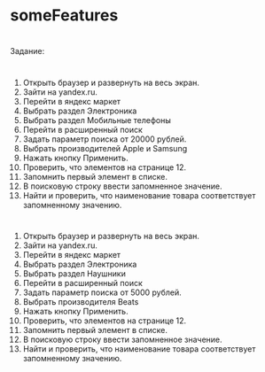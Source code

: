 # someFeatures
#
Задание:
#
1. Открыть браузер и развернуть на весь экран.
2. Зайти на yandex.ru.
3. Перейти в яндекс маркет
4. Выбрать раздел Электроника
5. Выбрать раздел Мобильные телефоны
6. Перейти в расширенный поиск
7. Задать параметр поиска от 20000 рублей.
8. Выбрать производителей Apple и Samsung 
9. Нажать кнопку Применить.
10. Проверить, что элементов на странице 12.
11. Запомнить первый элемент в списке.
12. В поисковую строку ввести запомненное значение.
13. Найти и проверить, что наименование товара соответствует запомненному значению.
#
1. Открыть браузер и развернуть на весь экран.
2. Зайти на yandex.ru.
3. Перейти в яндекс маркет
4. Выбрать раздел Электроника
5. Выбрать раздел Наушники
6. Перейти в расширенный поиск
7. Задать параметр поиска от 5000 рублей.
8. Выбрать производителя Beats
9. Нажать кнопку Применить.
10. Проверить, что элементов на странице 12.
11. Запомнить первый элемент в списке.
12. В поисковую строку ввести запомненное значение.
13. Найти и проверить, что наименование товара соответствует запомненному значению.
#
